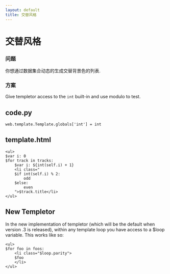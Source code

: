 ```yaml
---
layout: default
title: 交替风格
---
```


# 交替风格

### 问题

你想通过数据集合动态的生成交替背景色的列表.

### 方案

Give templetor access to the `int` built-in and use modulo to test.

## code.py

```
web.template.Template.globals['int'] = int
```

## template.html ##

    <ul>
    $var i: 0
    $for track in tracks:
        $var i: ${int(self.i) + 1}
        <li class="
        $if int(self.i) % 2:
            odd
        $else:
            even
        ">$track.title</li>
    </ul>

## New Templetor ##

In the new implementation of templetor (which will be the default when version .3 is released), within any template loop you have access to a $loop variable.  This works like so:

    <ul>
    $for foo in foos:
        <li class="$loop.parity">
        $foo
        </li>
    </ul>
